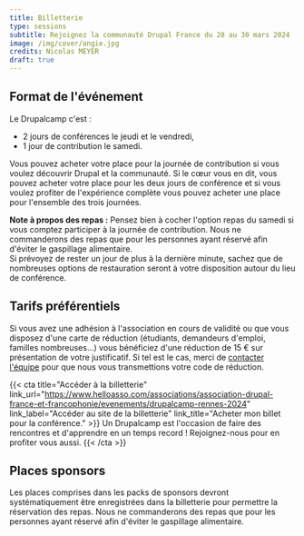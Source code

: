 ```yaml
---
title: Billetterie
type: sessions
subtitle: Rejoignez la communauté Drupal France du 28 au 30 mars 2024
image: /img/cover/angie.jpg
credits: Nicolas MEYER
draft: true
---
```


## Format de l'événement

Le Drupalcamp c'est :

* 2 jours de conférences le jeudi et le vendredi,
* 1 jour de contribution le samedi.

Vous pouvez acheter votre place pour la journée de contribution si vous voulez découvrir Drupal et la communauté. Si le cœur vous en dit, vous pouvez acheter votre place pour les deux jours de conférence et si vous voulez profiter de l'expérience complète vous pouvez acheter une place pour l'ensemble des trois journées.

**Note à propos des repas :** Pensez bien à cocher l'option repas du samedi si vous comptez participer à la journée de contribution. Nous ne commanderons des repas que pour les personnes ayant réservé afin d'éviter le gaspillage alimentaire.\
Si prévoyez de rester un jour de plus à la dernière minute, sachez que de nombreuses options de restauration seront à votre disposition autour du lieu de conférence.

## Tarifs préférentiels

Si vous avez une adhésion à l'association en cours de validité ou que vous disposez d'une carte de réduction (étudiants, demandeurs d'emploi, familles nombreuses...) vous bénéficiez d'une réduction de 15 € sur présentation de votre justificatif.
Si tel est le cas, merci de [contacter l'équipe](/contact) pour que nous vous transmettions votre code de réduction.

{{< cta
title="Accéder à la billetterie"
link_url="https://www.helloasso.com/associations/association-drupal-france-et-francophonie/evenements/drupalcamp-rennes-2024"
link_label="Accéder au site de la billetterie"
link_title="Acheter mon billet pour la conférence." >}}
Un Drupalcamp est l'occasion de faire des rencontres et d'apprendre en un temps record !
Rejoignez-nous pour en profiter vous aussi.
{{< /cta >}}

## Places sponsors

Les places comprises dans les packs de sponsors devront systématiquement être enregistrées dans la billetterie pour permettre la réservation des repas. Nous ne commanderons des repas que pour les personnes ayant réservé afin d'éviter le gaspillage alimentaire.
